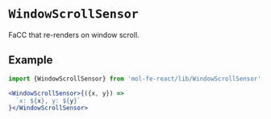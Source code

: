 # `WindowScrollSensor`

FaCC that re-renders on window scroll.

## Example

```jsx
import {WindowScrollSensor} from 'mol-fe-react/lib/WindowScrollSensor';

<WindowScrollSensor>{({x, y}) =>
  `x: ${x}, y: ${y}`
}</WindowScrollSensor>
```
